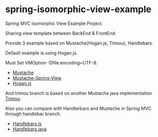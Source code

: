 spring-isomorphic-view-example
=============================

Spring MVC Isomorphic View Example Project.

Sharing view template between BackEnd & FrontEnd.

Provide 3 example based on Mustache(Hogan.js, Trimou), Handlebars.

Default example is using Hogan.js.

Must Set VMOption -Dfile.encoding=UTF-8.

* [Mustache](http://mustache.github.io)
* [Mustache-Spring-View](https://github.com/Pitzcarraldo/mustache-spring-view)
* [Hogan.js](https://github.com/twitter/hogan.js)

And trimou branch is based on another Mustache java implementation [Trimou](http://trimou.org/).

Also you can compare with Handlerbars and Mustache in Spring MVC through handlebar branch.

* [Handlebars.js](http://handlebarsjs.com/)
* [Handlebars.java](https://github.com/jknack/handlebars.java)
